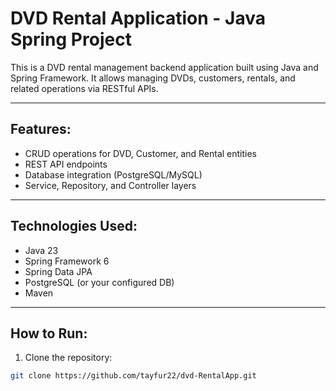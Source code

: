 ﻿# DVD Rental Application - Java Spring Project

This is a DVD rental management backend application built using Java and Spring Framework. It allows managing DVDs, customers, rentals, and related operations via RESTful APIs.

---

## Features:
- CRUD operations for DVD, Customer, and Rental entities
- REST API endpoints
- Database integration (PostgreSQL/MySQL)
- Service, Repository, and Controller layers

---

## Technologies Used:
- Java 23
- Spring Framework 6
- Spring Data JPA
- PostgreSQL (or your configured DB)
- Maven

---

## How to Run:

1. Clone the repository:
```bash
git clone https://github.com/tayfur22/dvd-RentalApp.git

